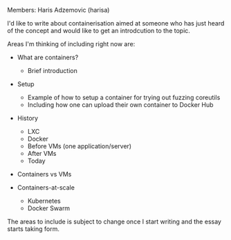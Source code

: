 Members: Haris Adzemovic (harisa)

I'd like to write about containerisation aimed at
someone who has just heard of the concept and would
like to get an introdcution to the topic.

Areas I'm thinking of including right now are:

* What are containers?
  * Brief introduction

* Setup
  * Example of how to setup a container for trying out fuzzing coreutils
  * Including how one can upload their own container to Docker Hub

* History
  * LXC
  * Docker
  * Before VMs (one application/server)
  * After VMs
  * Today

* Containers vs VMs

* Containers-at-scale
  * Kubernetes
  * Docker Swarm

The areas to include is subject to change once I start writing and
the essay starts taking form.
